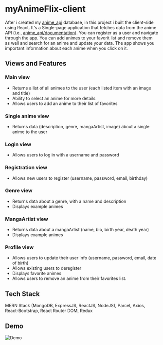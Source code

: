 
# myAnimeFlix-client

After i created my [anime_api](https://github.com/Alqatrony/anime_api) database, in this project i built the client-side using React.
It's a Single-page application that fetches data from the anime API (i.e., [anime_api/documentation](https://myanimed-b.herokuapp.com/documentation.html)).
You can register as a user and navigate through the app. You can add animes to your favorit list and remove them as well and search for an anime and update your data.
The app shows you important information about each anime when you click on it.

## Views and Features

### Main view 
- Returns a list of all animes to the user (each listed item with an image and title)
- Ability to select an anime for more details
- Allows users to add an anime to their list of favorites

### Single anime view
- Returns data (description, genre, mangaArtist, image) about a single anime to the user

### Login view
- Allows users to log in with a username and password

### Registration view
- Allows new users to register (username, password, email, birthday)

### Genre view
- Returns data about a genre, with a name and description
- Displays example animes

### MangaArtist view
- Returns data about a mangaArtist (name, bio, birth year, death year)
- Displays example animes

### Profile view
- Allows users to update their user info (username, password, email, date of birth)
- Allows existing users to deregister
- Displays favorite animes
- Allows users to remove an anime from their favorites list.
## Tech Stack

MERN Stack (MongoDB, ExpressJS, ReactJS, NodeJS), Parcel, Axios, React-Bootstrap, React Router DOM, Redux


## Demo
![Demo](src/img/myAnimeFlix.gif)
